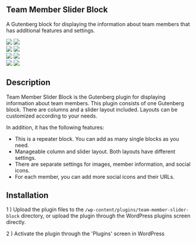 ## Team Member Slider Block

A Gutenberg block for displaying the information about team members that has additional features and settings.

![](https://img.shields.io/static/v1?label=&message=requires-version&color=blue) ![](https://img.shields.io/static/v1?label=&message=5.9.3&color=black)  
![](https://img.shields.io/static/v1?label=&message=tested-up-to&color=blue) ![](https://img.shields.io/static/v1?label=&message=6.3.2&color=black)  
![](https://img.shields.io/static/v1?label=&message=requires-php&color=blue) ![](https://img.shields.io/static/v1?label=&message=7.4&color=black)  
![](https://img.shields.io/static/v1?label=&message=stable-tag&color=blue) ![](https://img.shields.io/static/v1?label=&message=1.0.0&color=black)

## Description

Team Member Slider Block is the Gutenberg plugin for displaying information about team members. This plugin consists of one Gutenberg block. There are columns and a slider layout included. Layouts can be customized according to your needs. 

In addition, it has the following features: 
- This is a repeater block. You can add as many single blocks as you need.
- Manageable column and slider layout. Both layouts have different settings.
- There are separate settings for images, member information, and social icons.
- For each member, you can add more social icons and their URLs.

## Installation

1 ) Upload the plugin files to the `/wp-content/plugins/team-member-slider-block` directory, or upload the plugin through the WordPress plugins screen directly.

2 ) Activate the plugin through the \'Plugins\' screen in WordPress
